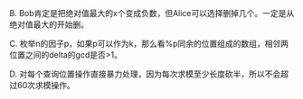 B. Bob肯定是把绝对值最大的x个变成负数，但Alice可以选择删掉几个。一定是从绝对值最大的开始删。

C. 枚举n的因子p，如果p可以作为k，那么看%p同余的位置组成的数组，相邻两位置之间的delta的gcd是否>1。

D. 对每个查询位置操作直接暴力处理，因为每次求模至少长度砍半，所以不会超过60次求模操作。
